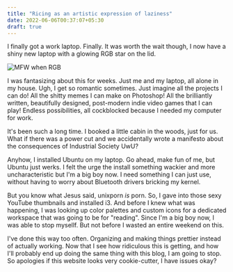 ```yaml
---
title: "Ricing as an artistic expression of laziness"
date: 2022-06-06T00:37:07+05:30
draft: true 
---
```

I finally got a work laptop. Finally. It was worth the wait though, I now have a shiny new laptop with a glowing RGB star on the lid. 

![MFW when RGB](/sotrue.jpeg)

I was fantasizing about this for weeks. Just me and my laptop, all alone in my house. Ugh, I get so romantic sometimes. Just imagine all the projects I can do! All the shitty memes I can make on Photoshop! All the brilliantly written, beautifully designed, post-modern indie video games that I can play! Endless possibilities, all cockblocked because I needed my computer for work. 

It's been such a long time. I booked a little cabin in the woods, just for us. What if there was a power cut and we accidentally wrote a manifesto about the consequences of Industrial Society UwU?  

Anyhow, I installed Ubuntu on my laptop. Go ahead, make fun of me, but Ubuntu just werks. I felt the urge the install something wackier and more uncharacteristic but I'm a big boy now. I need something I can just use, without having to worry about Bluetooth drivers bricking my kernel. 

But you know what Jesus said, unixporn *is* porn. So, I gave into those sexy YouTube thumbnails and installed i3. And before I knew what was happening, I was looking up color palettes and custom icons for a dedicated workspace that was going to be for "reading". Since I'm a big boy now, I was able to stop mysellf. But not before I wasted an entire weekend on this. 

I've done this way too often. Organizing and making things prettier instead of actually working. Now that I see how ridiculous this is getting, and how I'll probably end up doing the same thing with this blog, I am going to stop. So apologies if this website looks very cookie-cutter, I have issues okay?

